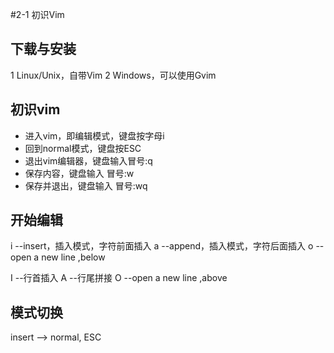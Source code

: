 #2-1 初识Vim
## 下载与安装
1 Linux/Unix，自带Vim
2 Windows，可以使用Gvim

## 初识vim
- 进入vim，即编辑模式，键盘按字母i
- 回到normal模式，键盘按ESC
- 退出vim编辑器，键盘输入冒号:q
- 保存内容，键盘输入 冒号:w
- 保存并退出，键盘输入 冒号:wq

## 开始编辑
i --insert，插入模式，字符前面插入
a --append，插入模式，字符后面插入
o --open a new line ,below

I --行首插入
A --行尾拼接
O --open a new line ,above 

## 模式切换
insert --> normal, ESC
